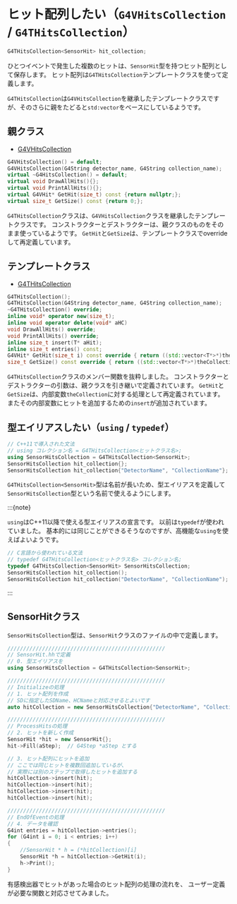 # ヒット配列したい（``G4VHitsCollection`` / ``G4THitsCollection``）

```cpp
G4THitsCollection<SensorHit> hit_collection;
```

ひとつイベントで発生した複数のヒットは、``SensorHit``型を持つヒット配列として保存します。
ヒット配列は``G4THitsCollection``テンプレートクラスを使って定義します。

``G4THitsCollection``は``G4VHitsCollection``を継承したテンプレートクラスですが、そのさらに親をたどると``std:vector``をベースにしているようです。

## 親クラス

- [G4VHitsCollection](https://geant4.kek.jp/Reference/11.2.0/classG4VHitsCollection.html)

```cpp
G4VHitsCollection() = default;
G4VHitsCollection(G4String detector_name, G4String collection_name);
virtual ~G4HitsCollection() = default;
virtual void DrawAllHits(){};
virtual void PrintAllHits(){};
virtual G4VHit* GetHit(size_t) const {return nullptr;};
virtual size_t GetSize() const {return 0;};
```

``G4THitsCollection``クラスは、``G4VHitsCollection``クラスを継承したテンプレートクラスです。
コンストラクターとデストラクターは、親クラスのものをそのまま使っているようです。
``GetHit``と``GetSize``は、テンプレートクラスでoverrideして再定義しています。

## テンプレートクラス

- [G4THitsCollection](https://geant4.kek.jp/Reference/11.2.0/classG4THitsCollection.html)

```cpp
G4THitsCollection();
G4THitsCollection(G4String detector_name, G4String collection_name);
~G4THitsCollection() override;
inline void* operator new(size_t);
inline void operator delete(void* aHC)
void DrawAllHits() override;
void PrintAllHits() override;
inline size_t insert(T* aHit);
inline size_t entries() const;
G4VHit* GetHit(size_t i) const override { return ((std::vector<T*>*)theCollection)[i]; };
size_t GetSize() const override { return ((std::vector<T*>*)theCollection)->size(); };
```

``G4THitsCollection``クラスのメンバー関数を抜粋しました。
コンストラクターとデストラクターの引数は、親クラスを引き継いで定義されています。
``GetHit``と``GetSize``は、内部変数``theCollection``に対する処理として再定義されています。
またその内部変数にヒットを追加するための``insert``が追加されています。

## 型エイリアスしたい（``using`` / ``typedef``）

```cpp
// C++11で導入された文法
// using コレクション名 = G4THitsCollection<ヒットクラス名>;
using SensorHitsCollection = G4THitsCollection<SensorHit>;
SensorHitsCollection hit_collection{};
SensorHitsCollection hit_collection{"DetectorName", "CollectionName"};
```

``G4THitsCollection<SensorHit>``型は名前が長いため、型エイリアスを定義して
``SensorHitsCollection``型という名前で使えるようにします。

:::{note}

``using``はC++11以降で使える型エイリアスの宣言です。
以前は``typedef``が使われていました。
基本的には同じことができるそうなのですが、高機能な``using``を使えばよいようです。

```cpp
// C言語から使われている文法
// typedef G4THitsCollection<ヒットクラス名> コレクション名;
typedef G4THitsCollection<SensorHit> SensorHitsCollection;
SensorHitsCollection hit_collection();
SensorHitsCollection hit_collection("DetectorName", "CollectionName");
```

:::

## SensorHitクラス

``SensorHitsCollection``型は、``SensorHit``クラスのファイルの中で定義します。

```cpp
//////////////////////////////////////////////////
// SensorHit.hhで定義
// 0. 型エイリアスを
using SensorHitsCollection = G4THitsCollection<SensorHit>;

//////////////////////////////////////////////////
// Initializeの処理
// 1. ヒット配列を作成
// SDに指定したSDName、HCNameと対応させるとよいです
auto hitCollection = new SensorHitsCollection{"DetectorName", "CollectionName"};

//////////////////////////////////////////////////
// ProcessHitsの処理
// 2. ヒットを新しく作成
SensorHit *hit = new SensorHit{};
hit->Fill(aStep);  // G4Step *aStep とする

// 3. ヒット配列にヒットを追加
// ここでは同じヒットを複数回追加しているが、
// 実際には別のステップで取得したヒットを追加する
hitCollection->insert(hit);
hitCollection->insert(hit);
hitCollection->insert(hit);
hitCollection->insert(hit);

//////////////////////////////////////////////////
// EndOfEventの処理
// 4. データを確認
G4int entries = hitCollection->entries();
for (G4int i = 0; i < entries; i++)
{
    //SensorHit * h = (*hitCollection)[i]
    SensorHit *h = hitCollection->GetHit(i);
    h->Print();
}
```

有感検出器でヒットがあった場合のヒット配列の処理の流れを、
ユーザー定義が必要な関数と対応させてみました。
